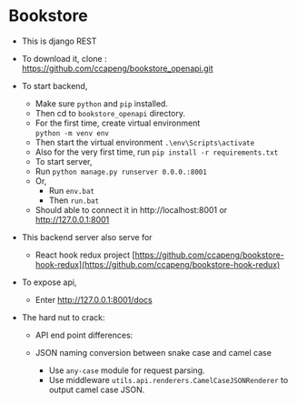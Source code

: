 # Bookstore

- This is django REST

- To download it, clone : https://github.com/ccapeng/bookstore_openapi.git

- To start backend,
	- Make sure `python` and `pip` installed.
	- Then cd to `bookstore_openapi` directory.
	- For the first time, create virtual environment  
		`python -m venv env`
	- Then start the virtual environment `.\env\Scripts\activate`
	- Also for the very first time, run `pip install -r requirements.txt`
	- To start server, 
    - Run `python manage.py runserver 0.0.0.:8001`
    - Or,
      - Run `env.bat`
      - Then `run.bat`
	- Should able to connect it in http://localhost:8001 or http://127.0.0.1:8001
			
- This backend server also serve for
	- React hook redux project [https://github.com/ccapeng/bookstore-hook-redux](https://github.com/ccapeng/bookstore-hook-redux)
  
- To expose api, 
  - Enter http://127.0.0.1:8001/docs

- The hard nut to crack:
  - API end point differences:

  - JSON naming conversion between snake case and camel case 
    - Use `any-case` module for request parsing.
    - Use middleware `utils.api.renderers.CamelCaseJSONRenderer` to output camel case JSON.